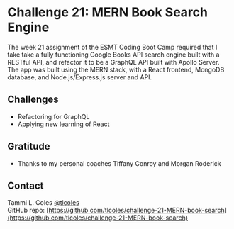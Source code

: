 # Challenge 21: MERN Book Search Engine
The week 21 assignment of the ESMT Coding Boot Camp required that I take take a fully functioning Google Books API search engine built with a RESTful API, and refactor it to be a GraphQL API built with Apollo Server. The app was built using the MERN stack, with a React frontend, MongoDB database, and Node.js/Express.js server and API. 

## Challenges
* Refactoring for GraphQL  
* Applying new learning of React

## Gratitude
* Thanks to my personal coaches Tiffany Conroy and Morgan Roderick
## Contact
Tammi L. Coles [@tlcoles](https://github.com/tlcoles/)  
GitHub repo: [https://github.com/tlcoles/challenge-21-MERN-book-search](https://github.com/tlcoles/challenge-21-MERN-book-search)